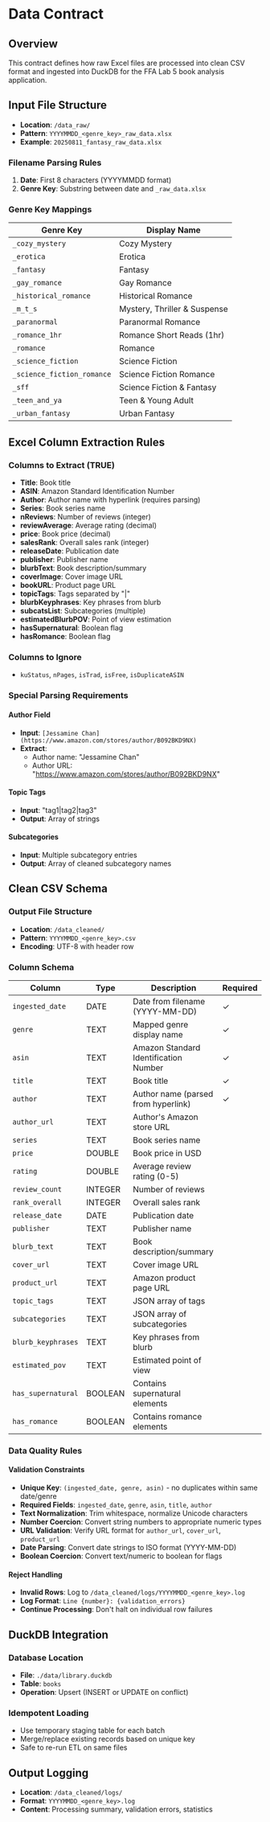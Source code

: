 # Data Contract

## Overview
This contract defines how raw Excel files are processed into clean CSV format and ingested into DuckDB for the FFA Lab 5 book analysis application.

## Input File Structure
- **Location**: `/data_raw/`
- **Pattern**: `YYYYMMDD_<genre_key>_raw_data.xlsx`
- **Example**: `20250811_fantasy_raw_data.xlsx`

### Filename Parsing Rules
1. **Date**: First 8 characters (YYYYMMDD format)
2. **Genre Key**: Substring between date and `_raw_data.xlsx`

### Genre Key Mappings
| Genre Key | Display Name |
|-----------|-------------|
| `_cozy_mystery` | Cozy Mystery |
| `_erotica` | Erotica |
| `_fantasy` | Fantasy |
| `_gay_romance` | Gay Romance |
| `_historical_romance` | Historical Romance |
| `_m_t_s` | Mystery, Thriller & Suspense |
| `_paranormal` | Paranormal Romance |
| `_romance_1hr` | Romance Short Reads (1hr) |
| `_romance` | Romance |
| `_science_fiction` | Science Fiction |
| `_science_fiction_romance` | Science Fiction Romance |
| `_sff` | Science Fiction & Fantasy |
| `_teen_and_ya` | Teen & Young Adult |
| `_urban_fantasy` | Urban Fantasy |

## Excel Column Extraction Rules

### Columns to Extract (TRUE)
- **Title**: Book title
- **ASIN**: Amazon Standard Identification Number
- **Author**: Author name with hyperlink (requires parsing)
- **Series**: Book series name
- **nReviews**: Number of reviews (integer)
- **reviewAverage**: Average rating (decimal)
- **price**: Book price (decimal)
- **salesRank**: Overall sales rank (integer)
- **releaseDate**: Publication date
- **publisher**: Publisher name
- **blurbText**: Book description/summary
- **coverImage**: Cover image URL
- **bookURL**: Product page URL
- **topicTags**: Tags separated by "|"
- **blurbKeyphrases**: Key phrases from blurb
- **subcatsList**: Subcategories (multiple)
- **estimatedBlurbPOV**: Point of view estimation
- **hasSupernatural**: Boolean flag
- **hasRomance**: Boolean flag

### Columns to Ignore
- `kuStatus`, `nPages`, `isTrad`, `isFree`, `isDuplicateASIN`

### Special Parsing Requirements

#### Author Field
- **Input**: `[Jessamine Chan](https://www.amazon.com/stores/author/B092BKD9NX)`
- **Extract**: 
  - Author name: "Jessamine Chan"
  - Author URL: "https://www.amazon.com/stores/author/B092BKD9NX"

#### Topic Tags
- **Input**: "tag1|tag2|tag3"
- **Output**: Array of strings

#### Subcategories
- **Input**: Multiple subcategory entries
- **Output**: Array of cleaned subcategory names

## Clean CSV Schema

### Output File Structure
- **Location**: `/data_cleaned/`
- **Pattern**: `YYYYMMDD_<genre_key>.csv`
- **Encoding**: UTF-8 with header row

### Column Schema
| Column | Type | Description | Required |
|--------|------|-------------|----------|
| `ingested_date` | DATE | Date from filename (YYYY-MM-DD) | ✓ |
| `genre` | TEXT | Mapped genre display name | ✓ |
| `asin` | TEXT | Amazon Standard Identification Number | ✓ |
| `title` | TEXT | Book title | ✓ |
| `author` | TEXT | Author name (parsed from hyperlink) | ✓ |
| `author_url` | TEXT | Author's Amazon store URL | |
| `series` | TEXT | Book series name | |
| `price` | DOUBLE | Book price in USD | |
| `rating` | DOUBLE | Average review rating (0-5) | |
| `review_count` | INTEGER | Number of reviews | |
| `rank_overall` | INTEGER | Overall sales rank | |
| `release_date` | DATE | Publication date | |
| `publisher` | TEXT | Publisher name | |
| `blurb_text` | TEXT | Book description/summary | |
| `cover_url` | TEXT | Cover image URL | |
| `product_url` | TEXT | Amazon product page URL | |
| `topic_tags` | TEXT | JSON array of tags | |
| `subcategories` | TEXT | JSON array of subcategories | |
| `blurb_keyphrases` | TEXT | Key phrases from blurb | |
| `estimated_pov` | TEXT | Estimated point of view | |
| `has_supernatural` | BOOLEAN | Contains supernatural elements | |
| `has_romance` | BOOLEAN | Contains romance elements | |

### Data Quality Rules

#### Validation Constraints
- **Unique Key**: `(ingested_date, genre, asin)` - no duplicates within same date/genre
- **Required Fields**: `ingested_date`, `genre`, `asin`, `title`, `author`
- **Text Normalization**: Trim whitespace, normalize Unicode characters
- **Number Coercion**: Convert string numbers to appropriate numeric types
- **URL Validation**: Verify URL format for `author_url`, `cover_url`, `product_url`
- **Date Parsing**: Convert date strings to ISO format (YYYY-MM-DD)
- **Boolean Coercion**: Convert text/numeric to boolean for flags

#### Reject Handling
- **Invalid Rows**: Log to `/data_cleaned/logs/YYYYMMDD_<genre_key>.log`
- **Log Format**: `Line {number}: {validation_errors}`
- **Continue Processing**: Don't halt on individual row failures

## DuckDB Integration

### Database Location
- **File**: `./data/library.duckdb`
- **Table**: `books`
- **Operation**: Upsert (INSERT or UPDATE on conflict)

### Idempotent Loading
- Use temporary staging table for each batch
- Merge/replace existing records based on unique key
- Safe to re-run ETL on same files

## Output Logging
- **Location**: `/data_cleaned/logs/`
- **Format**: `YYYYMMDD_<genre_key>.log`
- **Content**: Processing summary, validation errors, statistics
